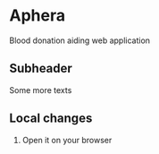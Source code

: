 # Aphera

Blood donation aiding web application


## Subheader

Some more texts


## Local changes

1. Open it on your browser
